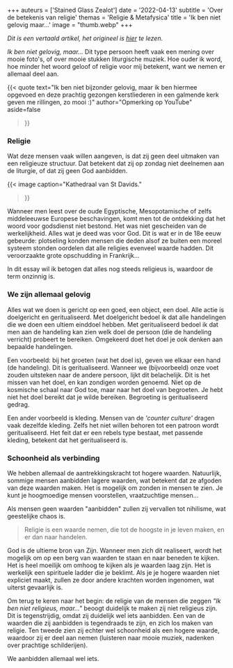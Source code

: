 +++
auteurs = ['Stained Glass Zealot']
date = '2022-04-13'
subtitle = 'Over de betekenis van religie'
themas = 'Religie & Metafysica'
title = 'Ik ben niet gelovig maar...'
image = "thumb.webp"
+++


_Dit is een vertaald artikel, het origineel is [hier](https://glasszealot.substack.com/p/im-not-religious-but) te lezen._

_Ik ben niet gelovig, maar..._ Dit type persoon heeft vaak een mening over mooie foto's, of over mooie stukken liturgische muziek. Hoe ouder ik word, hoe minder het woord geloof of religie voor mij betekent, want we nemen er allemaal deel aan.

{{< quote
	text="Ik ben niet bijzonder gelovig, maar ik ben hiermee opgevoed en deze prachtig gezongen kerstliederen in een galmende kerk geven me rillingen, zo mooi :)"
	author="Opmerking op YouTube"
	aside=false
>}}


### Religie

Wat deze mensen vaak willen aangeven, is dat zij geen deel uitmaken van een religieuze structuur. Dat betekent dat zij op zondag niet deelnemen aan de liturgie, of dat zij geen God aanbidden.

{{< image
	caption="Kathedraal van St Davids."
>}}

Wanneer men leest over de oude Egyptische, Mesopotamische of zelfs middeleeuwse Europese beschavingen, komt men tot de ontdekking dat het woord voor godsdienst niet bestond. Het was niet gescheiden van de werkelijkheid. Alles wat je deed was voor God. Dit is wat er in de 18e eeuw gebeurde: plotseling konden mensen die deden alsof ze buiten een moreel systeem stonden oordelen dat alle religies evenveel waarde hadden. Dit veroorzaakte grote opschudding in Frankrijk...

In dit essay wil ik betogen dat alles nog steeds religieus is, waardoor de term onzinnig is.


### We zijn allemaal gelovig

Alles wat we doen is gericht op een goed, een object, een doel. Alle actie is doelgericht en geritualiseerd. Met doelgericht bedoel ik dat alle handelingen die we doen een ultiem einddoel hebben. Met geritualiseerd bedoel ik dat men aan de handeling kan zien welk doel de persoon (die de handeling verricht) probeert te bereiken. Omgekeerd doet het doel je ook denken aan bepaalde handelingen. 

Een voorbeeld: bij het groeten (wat het doel is), geven we elkaar een hand (de handeling). Dit is geritualiseerd. Wanneer we (bijvoorbeeld) onze voet zouden uitsteken naar de andere persoon, lijkt dit belachelijk. Dit is het missen van het doel, en kan zondigen worden genoemd. Niet op de kosmische schaal naar God toe, maar naar het doel van begroeten. Je hebt niet het doel bereikt dat je wilde bereiken. Begroeting is geritualiseerd gedrag.

Een ander voorbeeld is kleding. Mensen van de _'counter culture'_ dragen vaak dezelfde kleding. Zelfs het niet willen behoren tot een patroon wordt geritualiseerd. Het feit dat er een rebels type bestaat, met passende kleding, betekent dat het geritualiseerd is. 


### Schoonheid als verbinding

We hebben allemaal de aantrekkingskracht tot  hogere waarden. Natuurlijk, sommige mensen aanbidden lagere waarden, wat betekent dat ze afgoden van deze waarden maken. Het is mogelijk om zonden in mensen te zien. Je kunt je hoogmoedige mensen voorstellen, vraatzuchtige mensen...

Als mensen geen waarden "aanbidden" zullen zij vervallen tot nihilisme, wat geestelijke chaos is.

>Religie is een waarde nemen, die tot de hoogste in je leven maken, en er dan naar handelen. 

God is de ultieme bron van Zijn. Wanneer men zich dit realiseert, wordt het mogelijk om op een berg van waarden te staan en naar beneden te kijken. Het is heel moeilijk om omhoog te kijken als je waarden laag zijn. Het is werkelijk een spirituele ladder die je beklimt. Als je je hogere waarden niet expliciet maakt, zullen ze door andere krachten worden ingenomen, wat uiterst gevaarlijk is.

Om terug te keren naar het begin: de religie van de mensen die zeggen _"Ik ben niet religieus, maar..."_ beoogt duidelijk te maken zij niet religieus zijn. Dit is tegenstrijdig, omdat zij duidelijk wel iets aanbidden. Een van de waarden die zij aanbidden is tegendraads te zijn, en zich los maken van religie. Ten tweede zien zij echter wel schoonheid als een hogere waarde, waardoor zij er deel aan nemen (luisteren naar mooie muziek, nadenken over prachtige schilderijen).

We aanbidden allemaal wel iets.
